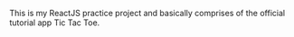 This is my ReactJS practice project and basically comprises of the official tutorial app Tic Tac Toe.
